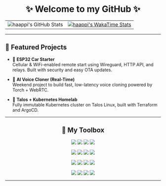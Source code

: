 <h1 align="center">✨ Welcome to my GitHub ✨</h1>

<table>
  <tr>
    <td align="center">
      <img src="https://github-readme-stats.vercel.app/api?username=haappi&show_icons=true&include_all_commits=true&theme=buefy&hide_border=true&hide_title=true" alt="haappi's GitHub Stats" />
    </td>
    <td align="center">
      <a href="https://wakatime.com/@haappi">
        <img src="https://github-readme-stats.vercel.app/api/wakatime?username=haappi&hide_title=true&layout=compact&langs_count=6&hide_progress=true&display_format=percent" alt="haappi's WakaTime Stats" />
      </a>
    </td>
  </tr>
</table>

<hr/>

## 🔧 Featured Projects

- 🚗 **ESP32 Car Starter**  
  Cellular & WiFi-enabled remote start using Wireguard, HTTP API, and relays. Built with security and easy OTA updates.

- 🧠 **AI Voice Cloner (Real-Time)**  
  Weekend project to build fast, low-latency voice cloning powered by Torch + WebRTC.

- 🧰 **Talos + Kubernetes Homelab**  
  Fully immutable Kubernetes cluster on Talos Linux, built with Terraform and ArgoCD.


<hr/>

<h2 align="center">🧰 My Toolbox</h2>

<p align="center">
  <img src="https://img.shields.io/badge/Java-ec775c?style=for-the-badge&logo=openjdk&logoColor=white" />
  <img src="https://img.shields.io/badge/Kotlin-8d74c1?style=for-the-badge&logo=kotlin&logoColor=white" />
  <img src="https://img.shields.io/badge/Python-407dac?style=for-the-badge&logo=python&logoColor=white" />
  <img src="https://img.shields.io/badge/TypeScript-007ACC?style=for-the-badge&logo=typescript&logoColor=white" />
</p>

<p align="center">
  <img src="https://img.shields.io/badge/MongoDB-4ea94b?style=for-the-badge&logo=mongodb&logoColor=white" />
  <img src="https://img.shields.io/badge/PostgreSQL-3f5f7f?style=for-the-badge&logo=postgresql&logoColor=white" />
  <img src="https://img.shields.io/badge/SQLite-6c7ea4?style=for-the-badge&logo=sqlite&logoColor=white" />
  <img src="https://img.shields.io/badge/Redis-dd0031?style=for-the-badge&logo=redis&logoColor=white" />
</p>

<p align="center">
  <img src="https://img.shields.io/badge/TailwindCSS-38b2ac?style=for-the-badge&logo=tailwind-css&logoColor=white" />
  <img src="https://img.shields.io/badge/Docker-2396ED?style=for-the-badge&logo=docker&logoColor=white" />
  <img src="https://img.shields.io/badge/Kubernetes-326ce5?style=for-the-badge&logo=kubernetes&logoColor=white" />
  <img src="https://img.shields.io/badge/GitHub%20Actions-2088FF?style=for-the-badge&logo=github-actions&logoColor=white" />
</p>

<p align="center">
  <img src="https://img.shields.io/badge/AWS-232f3e?style=for-the-badge&logo=amazonwebservices&logoColor=white" />
  <img src="https://img.shields.io/badge/Terraform-5c4ee5?style=for-the-badge&logo=terraform&logoColor=white" />
  <img src="https://img.shields.io/badge/Ansible-ee0000?style=for-the-badge&logo=ansible&logoColor=white" />
  <img src="https://img.shields.io/badge/Git-f05032?style=for-the-badge&logo=git&logoColor=white" />
</p>

<hr/>
